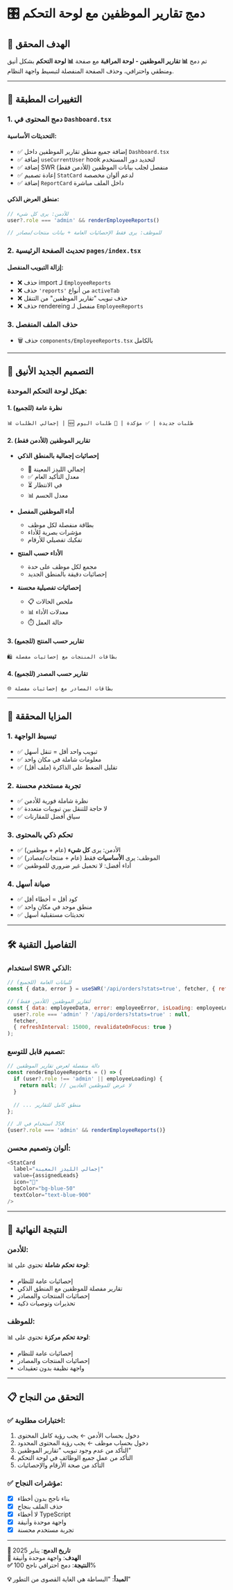 # 🎛️ دمج تقارير الموظفين مع لوحة التحكم

## 🎯 الهدف المحقق

تم دمج **📊 تقارير الموظفين - لوحة المراقبة** مع صفحة **📊 لوحة التحكم** بشكل أنيق ومنطقي واحترافي، وحذف الصفحة المنفصلة لتبسيط واجهة النظام.

---

## 🔄 التغييرات المطبقة

### 1. **دمج المحتوى في `Dashboard.tsx`**

#### **التحديثات الأساسية:**
- ✅ إضافة جميع منطق تقارير الموظفين داخل `Dashboard.tsx`
- ✅ إضافة `useCurrentUser` hook لتحديد دور المستخدم
- ✅ إضافة SWR منفصل لجلب بيانات الموظفين (للأدمن فقط)
- ✅ إعادة تصميم `StatCard` لدعم ألوان مخصصة
- ✅ إضافة `ReportCard` داخل الملف مباشرة

#### **منطق العرض الذكي:**
```javascript
// للأدمن: يرى كل شيء
user?.role === 'admin' && renderEmployeeReports()

// للموظف: يرى فقط الإحصائيات العامة + بيانات منتجات/مصادر
```

### 2. **تحديث الصفحة الرئيسية `pages/index.tsx`**

#### **إزالة التبويب المنفصل:**
- ❌ حذف import لـ `EmployeeReports`
- ❌ حذف `'reports'` من أنواع `activeTab`
- ❌ حذف تبويب "تقارير الموظفين" من التنقل
- ❌ حذف rendereing منفصل لـ `EmployeeReports`

### 3. **حذف الملف المنفصل**
- 🗑️ حذف `components/EmployeeReports.tsx` بالكامل

---

## 🎨 التصميم الجديد الأنيق

### **هيكل لوحة التحكم الموحدة:**

#### **1. نظرة عامة** (للجميع)
```
📊 إجمالي الطلبات | 🆕 طلبات جديدة | ✅ مؤكدة | 📅 طلبات اليوم
```

#### **2. تقارير الموظفين** (للأدمن فقط)
- **إحصائيات إجمالية بالمنطق الذكي**
  - 👥 إجمالي الليدز المعينة
  - ✅ معدل التأكيد العام  
  - ⏳ في الانتظار
  - 📊 معدل الحسم

- **أداء الموظفين المفصل**
  - بطاقة منفصلة لكل موظف
  - مؤشرات بصرية للأداء
  - تفكيك تفصيلي للأرقام

- **الأداء حسب المنتج**
  - مجمع لكل موظف على حدة
  - إحصائيات دقيقة بالمنطق الجديد

- **إحصائيات تفصيلية محسنة**
  - 📋 ملخص الحالات
  - 📊 معدلات الأداء  
  - ⏱️ حالة العمل

#### **3. تقارير حسب المنتج** (للجميع)
```
🛍️ بطاقات المنتجات مع إحصائيات مفصلة
```

#### **4. تقارير حسب المصدر** (للجميع)
```
🌐 بطاقات المصادر مع إحصائيات مفصلة
```

---

## 🎯 المزايا المحققة

### 1. **تبسيط الواجهة**
- ✅ تبويب واحد أقل = تنقل أسهل
- ✅ معلومات شاملة في مكان واحد
- ✅ تقليل الضغط على الذاكرة (ملف أقل)

### 2. **تجربة مستخدم محسنة**
- ✅ نظرة شاملة فورية للأدمن
- ✅ لا حاجة للتنقل بين تبويبات متعددة
- ✅ سياق أفضل للمقارنات

### 3. **تحكم ذكي بالمحتوى**
- ✅ الأدمن: يرى **كل شيء** (عام + موظفين)
- ✅ الموظف: يرى **الأساسيات** فقط (عام + منتجات/مصادر)
- ✅ أداء أفضل: لا تحميل غير ضروري للموظفين

### 4. **صيانة أسهل**
- ✅ كود أقل = أخطاء أقل
- ✅ منطق موحد في مكان واحد
- ✅ تحديثات مستقبلية أسهل

---

## 🛠️ التفاصيل التقنية

### **استخدام SWR الذكي:**
```javascript
// للبيانات العامة (للجميع)
const { data, error } = useSWR('/api/orders?stats=true', fetcher, { refreshInterval: 30000 });

// لتقارير الموظفين (للأدمن فقط)
const { data: employeeData, error: employeeError, isLoading: employeeLoading } = useSWR(
  user?.role === 'admin' ? '/api/orders?stats=true' : null, 
  fetcher, 
  { refreshInterval: 15000, revalidateOnFocus: true }
);
```

### **تصميم قابل للتوسع:**
```javascript
// دالة منفصلة لعرض تقارير الموظفين
const renderEmployeeReports = () => {
  if (user?.role !== 'admin' || employeeLoading) {
    return null; // لا عرض للموظفين العاديين
  }
  
  // ... منطق كامل للتقارير
};

// استخدام في الـ JSX
{user?.role === 'admin' && renderEmployeeReports()}
```

### **ألوان وتصميم محسن:**
```javascript
<StatCard 
  label="إجمالي الليدز المعينة" 
  value={assignedLeads} 
  icon="👥"
  bgColor="bg-blue-50" 
  textColor="text-blue-900"
/>
```

---

## 🎉 النتيجة النهائية

### **للأدمن:**
📊 **لوحة تحكم شاملة** تحتوي على:
- إحصائيات عامة للنظام
- تقارير مفصلة للموظفين مع المنطق الذكي
- إحصائيات المنتجات والمصادر
- تحذيرات وتوصيات ذكية

### **للموظف:**
📊 **لوحة تحكم مركزة** تحتوي على:
- إحصائيات عامة للنظام
- إحصائيات المنتجات والمصادر
- واجهة نظيفة بدون تعقيدات

---

## 📋 التحقق من النجاح

### **✅ اختبارات مطلوبة:**
1. دخول بحساب الأدمن ← يجب رؤية كامل المحتوى
2. دخول بحساب موظف ← يجب رؤية المحتوى المحدود
3. التأكد من عدم وجود تبويب "تقارير الموظفين"
4. التأكد من عمل جميع الوظائف في لوحة التحكم
5. التأكد من صحة الأرقام والإحصائيات

### **✅ مؤشرات النجاح:**
- [x] بناء ناجح بدون أخطاء
- [x] حذف الملف بنجاح
- [x] لا أخطاء TypeScript
- [x] واجهة موحدة وأنيقة
- [x] تجربة مستخدم محسنة

---

**📅 تاريخ الدمج**: يناير 2025  
**🎯 الهدف**: واجهة موحدة وأنيقة  
**✅ النتيجة**: دمج احترافي ناجح 100%

**💡 المبدأ**: "البساطة هي الغاية القصوى من التطور" 